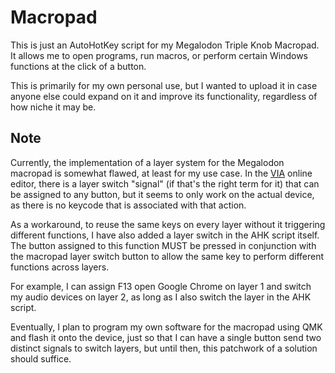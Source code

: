 # Macropad

This is just an AutoHotKey script for my Megalodon Triple Knob Macropad. It allows me to open programs, run macros, or perform certain Windows functions at the click of a button. 

This is primarily for my own personal use, but I wanted to upload it in case anyone else could expand on it and improve its functionality, regardless of how niche it may be. 

## Note

Currently, the implementation of a layer system for the Megalodon macropad is somewhat flawed, at least for my use case. In the [VIA](https://usevia.app/) online editor, there is a layer switch "signal" (if that's the right term for it) that can be assigned to any button, but it seems to only work on the actual device, as there is no keycode that is associated with that action. 

As a workaround, to reuse the same keys on every layer without it triggering different functions, I have also added a layer switch in the AHK script itself. The button assigned to this function MUST be pressed in conjunction with the macropad layer switch button to allow the same key to perform different functions across layers. 

For example, I can assign F13 open Google Chrome on layer 1 and switch my audio devices on layer 2, as long as I also switch the layer in the AHK script.

Eventually, I plan to program my own software for the macropad using QMK and flash it onto the device, just so that I can have a single button send two distinct signals to switch layers, but until then, this patchwork of a solution should suffice. 


